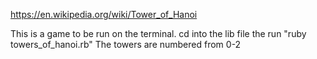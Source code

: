 https://en.wikipedia.org/wiki/Tower_of_Hanoi

This is a game to be run on the terminal.
cd into the lib file the run "ruby towers_of_hanoi.rb"
The towers are numbered from 0-2
